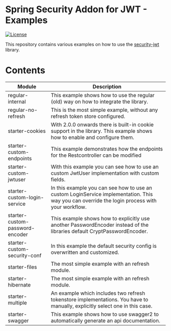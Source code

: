 # Spring Security Addon for JWT - Examples
[![License](http://img.shields.io/:license-mit-blue.svg?style=flat)](http://doge.mit-license.org)

This repository contains various examples on how to use the [security-jwt](https://github.com/bratkartoffel/security-jwt) library.

# Contents
| Module                          | Description                                                                                                                                   |
|---------------------------------|-----------------------------------------------------------------------------------------------------------------------------------------------|
| regular-internal                | This example shows how to use the regular (old) way on how to integrate the library.                                                          |
| regular-no-refresh              | This is the most simple example, without any refresh token store configured.                                                                  |
| starter-cookies                 | With 2.0.0 onwards there is built-in cookie support in the library. This example shows how to enable and configure them.                      |
| starter-custom-endpoints        | This example demonstrates how the endpoints for the Restcontroller can be modified                                                            |
| starter-custom-jwtuser          | With this example you can see how to use an custom JwtUser implementation with custom fields.                                                 |
| starter-custom-login-service    | In this example you can see how to use an custom LoginService implementation. This way you can override the login process with your workflow. |
| starter-custom-password-encoder | This example shows how to explicitly use another PasswordEncoder instead of the libraries default CryptPasswordEncoder.                       |
| starter-custom-security-conf    | In this example the default security config is overwritten and customized.                                                                    |
| starter-files                   | The most simple example with an refresh module.                                                                                               |
| starter-hibernate               | The most simple example with an refresh module.                                                                                               |
| starter-multiple                | An example which includes two refresh tokenstore implementations. You have to manually, explicitly select one in this case.                   |
| starter-swagger                 | This example shows how to use swagger2 to automatically generate an api documentation.                                                        |
